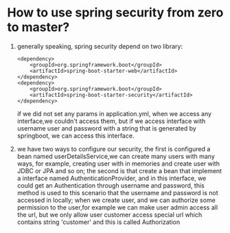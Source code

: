 # How to use spring security from zero to master?

1. generally speaking, spring security depend on two library:
    ```POM
    <dependency>
        <groupId>org.springframework.boot</groupId>
        <artifactId>spring-boot-starter-web</artifactId>
    </dependency>
    <dependency>
        <groupId>org.springframework.boot</groupId>
        <artifactId>spring-boot-starter-security</artifactId>
    </dependency>
    ```
    if we did not set any params in application.yml, when we access any interface,we couldn't access them,
    but if we access interface with username user and password with a string that is generated by springboot,
    we can access this interface.

2. we have two ways to configure our security, the first is configured a bean named userDetailsService,we can create
    many users with many ways, for example, creating user with in memories and create user with JDBC or JPA and so on;
    the second is that create a bean that implement a interface named AuthenticationProvider, and in this interface, we
    could get an Authentication through username and password, this method is used to this scenario that the username and
    password is not accessed in locally; when we create user, and we can authorize some permission to the user,for example
    we can make user admin access all the url, but we only allow  user customer   access  special url which contains string 'customer'
    and this is called Authorization